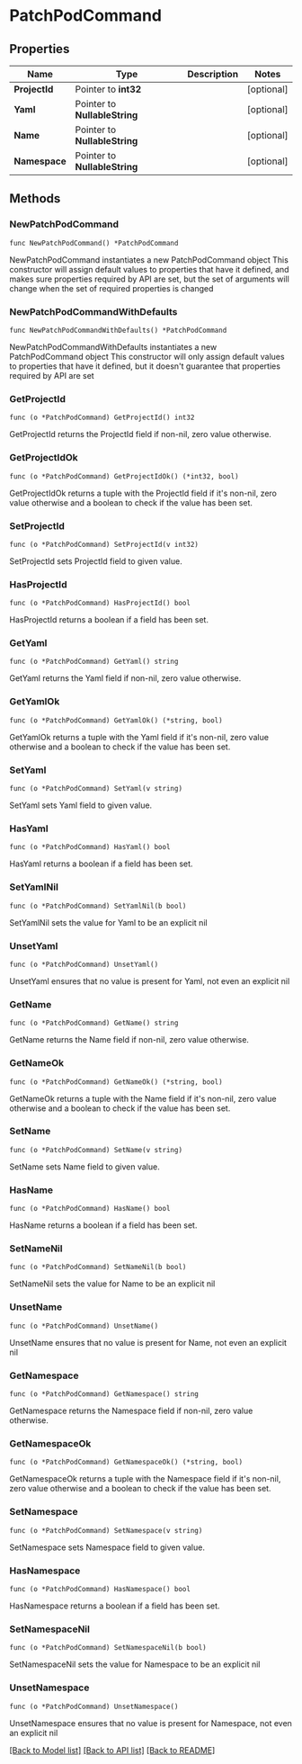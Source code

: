 # PatchPodCommand

## Properties

Name | Type | Description | Notes
------------ | ------------- | ------------- | -------------
**ProjectId** | Pointer to **int32** |  | [optional] 
**Yaml** | Pointer to **NullableString** |  | [optional] 
**Name** | Pointer to **NullableString** |  | [optional] 
**Namespace** | Pointer to **NullableString** |  | [optional] 

## Methods

### NewPatchPodCommand

`func NewPatchPodCommand() *PatchPodCommand`

NewPatchPodCommand instantiates a new PatchPodCommand object
This constructor will assign default values to properties that have it defined,
and makes sure properties required by API are set, but the set of arguments
will change when the set of required properties is changed

### NewPatchPodCommandWithDefaults

`func NewPatchPodCommandWithDefaults() *PatchPodCommand`

NewPatchPodCommandWithDefaults instantiates a new PatchPodCommand object
This constructor will only assign default values to properties that have it defined,
but it doesn't guarantee that properties required by API are set

### GetProjectId

`func (o *PatchPodCommand) GetProjectId() int32`

GetProjectId returns the ProjectId field if non-nil, zero value otherwise.

### GetProjectIdOk

`func (o *PatchPodCommand) GetProjectIdOk() (*int32, bool)`

GetProjectIdOk returns a tuple with the ProjectId field if it's non-nil, zero value otherwise
and a boolean to check if the value has been set.

### SetProjectId

`func (o *PatchPodCommand) SetProjectId(v int32)`

SetProjectId sets ProjectId field to given value.

### HasProjectId

`func (o *PatchPodCommand) HasProjectId() bool`

HasProjectId returns a boolean if a field has been set.

### GetYaml

`func (o *PatchPodCommand) GetYaml() string`

GetYaml returns the Yaml field if non-nil, zero value otherwise.

### GetYamlOk

`func (o *PatchPodCommand) GetYamlOk() (*string, bool)`

GetYamlOk returns a tuple with the Yaml field if it's non-nil, zero value otherwise
and a boolean to check if the value has been set.

### SetYaml

`func (o *PatchPodCommand) SetYaml(v string)`

SetYaml sets Yaml field to given value.

### HasYaml

`func (o *PatchPodCommand) HasYaml() bool`

HasYaml returns a boolean if a field has been set.

### SetYamlNil

`func (o *PatchPodCommand) SetYamlNil(b bool)`

 SetYamlNil sets the value for Yaml to be an explicit nil

### UnsetYaml
`func (o *PatchPodCommand) UnsetYaml()`

UnsetYaml ensures that no value is present for Yaml, not even an explicit nil
### GetName

`func (o *PatchPodCommand) GetName() string`

GetName returns the Name field if non-nil, zero value otherwise.

### GetNameOk

`func (o *PatchPodCommand) GetNameOk() (*string, bool)`

GetNameOk returns a tuple with the Name field if it's non-nil, zero value otherwise
and a boolean to check if the value has been set.

### SetName

`func (o *PatchPodCommand) SetName(v string)`

SetName sets Name field to given value.

### HasName

`func (o *PatchPodCommand) HasName() bool`

HasName returns a boolean if a field has been set.

### SetNameNil

`func (o *PatchPodCommand) SetNameNil(b bool)`

 SetNameNil sets the value for Name to be an explicit nil

### UnsetName
`func (o *PatchPodCommand) UnsetName()`

UnsetName ensures that no value is present for Name, not even an explicit nil
### GetNamespace

`func (o *PatchPodCommand) GetNamespace() string`

GetNamespace returns the Namespace field if non-nil, zero value otherwise.

### GetNamespaceOk

`func (o *PatchPodCommand) GetNamespaceOk() (*string, bool)`

GetNamespaceOk returns a tuple with the Namespace field if it's non-nil, zero value otherwise
and a boolean to check if the value has been set.

### SetNamespace

`func (o *PatchPodCommand) SetNamespace(v string)`

SetNamespace sets Namespace field to given value.

### HasNamespace

`func (o *PatchPodCommand) HasNamespace() bool`

HasNamespace returns a boolean if a field has been set.

### SetNamespaceNil

`func (o *PatchPodCommand) SetNamespaceNil(b bool)`

 SetNamespaceNil sets the value for Namespace to be an explicit nil

### UnsetNamespace
`func (o *PatchPodCommand) UnsetNamespace()`

UnsetNamespace ensures that no value is present for Namespace, not even an explicit nil

[[Back to Model list]](../README.md#documentation-for-models) [[Back to API list]](../README.md#documentation-for-api-endpoints) [[Back to README]](../README.md)


